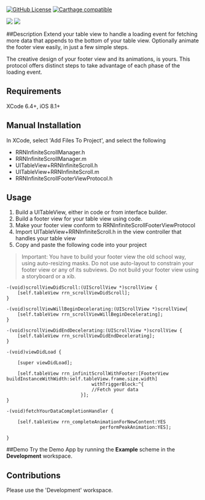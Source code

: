 [![GitHub License](https://img.shields.io/badge/license-MIT-lightgrey.svg)](https://raw.githubusercontent.com/rob-nash/InfiniteScroll/master/Licence.md)
[![Carthage compatible](https://img.shields.io/badge/Carthage-compatible-4BC51D.svg?style=flat)](https://github.com/Carthage/Carthage)

![](http://i.imgur.com/iHGMhrk.gif?1)
![](http://i.imgur.com/19aTCJy.gif?1)

##Description
Extend your table view to handle a loading event for fetching more data that appends to the bottom of your table view. Optionally animate the footer view easily, in just a few simple steps.

The creative design of your footer view and its animations, is yours. This protocol offers distinct steps to take advantage of each phase of the loading event.

## Requirements
XCode 6.4+, iOS 8.1+

## Manual Installation
In XCode, select 'Add Files To Project', and select the following

* RRNInfiniteScrollManager.h
* RRNInfiniteScrollManager.m
* UITableView+RRNInfiniteScroll.h
* UITableView+RRNInfiniteScroll.m
* RRNInfiniteScrollFooterViewProtocol.h

## Usage
1. Build a UITableView, either in code or from interface builder.
2. Build a footer view for your table view using code. 
3. Make your footer view conform to RRNInfiniteScrollFooterViewProtocol
4. Import UITableView+RRNInfiniteScroll.h in the view controller that handles your table view
5. Copy and paste the following code into your project

>Important: You have to build your footer view the old school way, using auto-resizing masks. Do not use auto-layout to constrain your footer view or any of its subviews. Do not build your footer view using a storyboard or a xib.

    -(void)scrollViewDidScroll:(UIScrollView *)scrollView {
        [self.tableView rrn_scrollViewDidScroll];
    }

    -(void)scrollViewWillBeginDecelerating:(UIScrollView *)scrollView{
        [self.tableView rrn_scrollViewWillBeginDecelerating];
    }

    -(void)scrollViewDidEndDecelerating:(UIScrollView *)scrollView {
        [self.tableView rrn_scrollViewDidEndDecelerating];
    }

    -(void)viewDidLoad {
    
        [super viewDidLoad];
    
        [self.tableView rrn_infinitScrollWithFooter:[FooterView buildInstanceWithWidth:self.tableView.frame.size.width]
                                   withTriggerBlock:^{
                                   //Fetch your data
                               }];
    }

    -(void)fetchYourDataCompletionHandler {
    
        [self.tableView rrn_completeAnimationForNewContent:YES
                                      performPeakAnimation:YES];
    
    }

##Demo
Try the Demo App by running the **Example** scheme in the **Development** workspace.

## Contributions
Please use the 'Development' workspace.